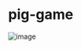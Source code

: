 # pig-game
![image](https://user-images.githubusercontent.com/66808317/150699086-4ff2569d-4c5b-4bbb-859e-df6bd7a9b94a.png)
